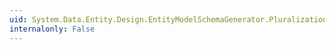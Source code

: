 ```yaml
---
uid: System.Data.Entity.Design.EntityModelSchemaGenerator.PluralizationService
internalonly: False
---
```

